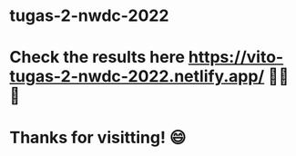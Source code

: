 # tugas-2-nwdc-2022
# Check the results here https://vito-tugas-2-nwdc-2022.netlify.app/ 🦐🦞🦀
# Thanks for visitting! 😄
